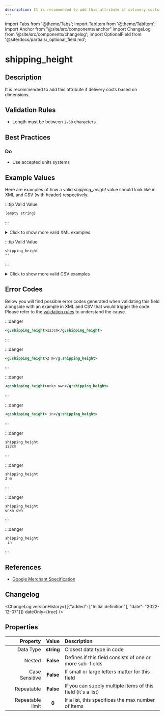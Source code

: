 ```yaml
---
description: It is recommended to add this attribute if delivery costs based on dimensions.
---
```


import Tabs from '@theme/Tabs';
import TabItem from '@theme/TabItem';
import Anchor from "@site/src/components/anchor"
import ChangeLog from '@site/src/components/changelog';
import OptionalField from '@site/docs/partials/_optional_field.md';

# shipping_height

<OptionalField/>

## Description

It is recommended to add this attribute if delivery costs based on dimensions.





## Validation Rules

- Length must be between `1-50` characters


## Best Practices


### Do

- Use accepted units systems





## Example Values

Here are examples of how a valid *shipping_height* value  should look like in XML and CSV (with header) respectively.

<Tabs>
  <TabItem value="valid_xml" label="XML" default>

:::tip Valid Value

```xml
(empty string)
```

:::

<details>
  <summary>Click to show more valid XML examples</summary>
  <div>

```xml
(empty string)
```

```xml
<g:shipping_height>0 cm</g:shipping_height>
```

```xml
<g:shipping_height>0.0 in</g:shipping_height>
```

```xml
<g:shipping_height>11 cm</g:shipping_height>
```

```xml
<g:shipping_height>15.2 in</g:shipping_height>
```

```xml
<g:shipping_height>10.12 cm</g:shipping_height>
```


  </div>
</details>

 </TabItem>
  <TabItem value="valid_csv" label="CSV">

:::tip Valid Value

```csv
shipping_height
""
```

:::

<details>
  <summary>Click to show more valid CSV examples</summary>
  <div>

```csv
shipping_height
""
```

```csv
shipping_height
0 cm
```

```csv
shipping_height
0.0 in
```

```csv
shipping_height
11 cm
```

```csv
shipping_height
15.2 in
```

```csv
shipping_height
10.12 cm
```


  </div>
</details>

  </TabItem>
</Tabs>

## Error Codes

Below you will find possible error codes generated when validating this field alongside with an example in XML and CSV that would trigger the code. Please refer to the [validation rules](#validation-rules) to understand the cause.

<Tabs>
  <TabItem value="invalid_xml" label="XML" default>

:::danger <Anchor id="validation_invalid_format" title="validation_invalid_format" /> 

```xml
<g:shipping_height>123cm</g:shipping_height>
```

:::

:::danger <Anchor id="validation_invalid_length_unit" title="validation_invalid_length_unit" /> 

```xml
<g:shipping_height>2 m</g:shipping_height>
```

:::

:::danger <Anchor id="validation_invalid_value" title="validation_invalid_value" /> 

```xml
<g:shipping_height>unkn own</g:shipping_height>
```

:::

:::danger <Anchor id="validation_missing_value" title="validation_missing_value" /> 

```xml
<g:shipping_height> in</g:shipping_height>
```

:::


 </TabItem>
  <TabItem value="invalid_csv" label="CSV">

:::danger <Anchor id="validation_invalid_format" title="validation_invalid_format" /> 

```csv
shipping_height
123cm
```

:::

:::danger <Anchor id="validation_invalid_length_unit" title="validation_invalid_length_unit" /> 

```csv
shipping_height
2 m
```

:::

:::danger <Anchor id="validation_invalid_value" title="validation_invalid_value" /> 

```csv
shipping_height
unkn own
```

:::

:::danger <Anchor id="validation_missing_value" title="validation_missing_value" /> 

```csv
shipping_height
 in
```

:::


  </TabItem>
</Tabs>

## References
- [Google Merchant Specification](https://support.google.com/merchants/answer/6324498?hl=en-GB&ref_topic=6324338)

## Changelog
<ChangeLog versionHistory={[{"added": ["Initial definition"], "date": "2022-12-07"}]} dateOnly={true} />

## Properties

|     **Property** |         **Value**          | **Description**                                              |
|-----------------:|:--------------------------:|:-------------------------------------------------------------|
|        Data Type |    **string**     | Closest data type in code                                    |
|           Nested |      **False**      | Defines if this field consists of one or more sub-fields     |
|   Case Sensitive |  **False**  | If small or large letters matter for this field              |
|       Repeatable |    **False**    | If you can supply multiple items of this field (it´s a list) |
| Repeatable limit | **0** | If a list, this specifices the max number of items           |